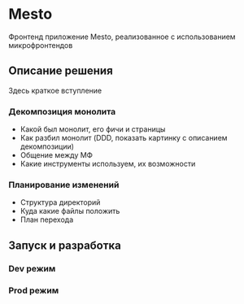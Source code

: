 # Mesto

Фронтенд приложение Mesto, реализованное с использованием микрофронтендов

## Описание решения

Здесь краткое вступление

### Декомпозиция монолита

- Какой был монолит, его фичи и страницы
- Как разбил монолит (DDD, показать картинку с описанием декомпозиции)
- Общение между МФ
- Какие инструменты используем, их возможности

### Планирование изменений

- Структура директорий
- Куда какие файлы положить
- План перехода

## Запуск и разработка

### Dev режим

### Prod режим

